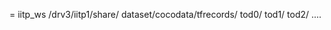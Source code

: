 = iitp_ws
/drv3/iitp1/share/
                 dataset/cocodata/tfrecords/
                 tod0/
                 tod1/
                 tod2/
....
